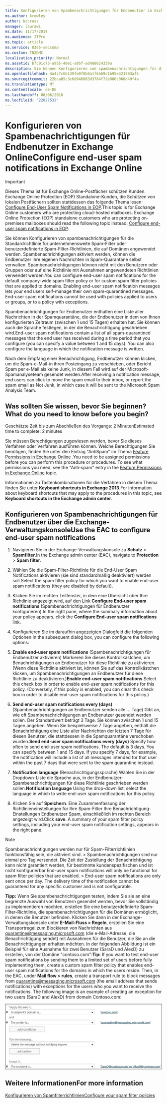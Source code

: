 ```yaml
---
title: Konfigurieren von Spambenachrichtigungen für Endbenutzer in Exchange Online
ms.author: krowley
author: kccross
manager: laurawi
ms.date: 11/17/2014
ms.audience: ITPro
ms.topic: article
ms.service: O365-seccomp
ms.custom: TN2DMC
localization_priority: Normal
ms.assetid: bfc91c73-a955-40e1-a95f-ad466624339a
description: Sie können Konfigurieren von spambenachrichtigungen für die Standardrichtlinie für unternehmensweite Spam-Filter oder benutzerdefinierte Spam-Filter-Richtlinien, die auf Domänen angewendet werden.
ms.openlocfilehash: 4a4c7c6b139fe0f8b0a1f6b69c1b95e321293af5
ms.sourcegitcommit: 22bca85c3c6d946083d3784f72e886c068d49f4a
ms.translationtype: MT
ms.contentlocale: de-DE
ms.lasthandoff: 08/06/2018
ms.locfileid: "22027532"
---
```

# <a name="configure-end-user-spam-notifications-in-exchange-online"></a><span data-ttu-id="3f34d-103">Konfigurieren von Spambenachrichtigungen für Endbenutzer in Exchange Online</span><span class="sxs-lookup"><span data-stu-id="3f34d-103">Configure end-user spam notifications in Exchange Online</span></span>

> [!IMPORTANT]
> <span data-ttu-id="3f34d-p101">Dieses Thema ist für Exchange Online-Postfächer schützen Kunden. Exchange Online Protection (EOP) Standalone-Kunden, die Schützen von lokalen Postfächern sollten stattdessen das folgende Thema lesen: [Configure End-User Spam Notifications in EOP](configure-end-user-spam-notifications-in-eop.md).</span><span class="sxs-lookup"><span data-stu-id="3f34d-p101">This topic is for Exchange Online customers who are protecting cloud-hosted mailboxes. Exchange Online Protection (EOP) standalone customers who are protecting on-premises mailboxes should read the following topic instead: [Configure end-user spam notifications in EOP](configure-end-user-spam-notifications-in-eop.md).</span></span> 
  
<span data-ttu-id="3f34d-p102">Sie können Konfigurieren von spambenachrichtigungen für die Standardrichtlinie für unternehmensweite Spam-Filter oder benutzerdefinierte Spam-Filter-Richtlinien, die auf Domänen angewendet werden. Spambenachrichtigungen aktiviert werden, können die Endbenutzer ihre eigenen Nachrichten in Spam-Quarantäne selbst verwalten. Spambenachrichtigungen können nicht mit den Benutzern oder Gruppen oder auf eine Richtlinie mit Ausnahmen angewendeten Richtlinien verwendet werden.</span><span class="sxs-lookup"><span data-stu-id="3f34d-p102">You can configure end-user spam notifications for the default company-wide spam filter policy or for custom spam filter policies that are applied to domains. Enabling end-user spam notification messages lets your end users self-manage their own spam-quarantined messages. End-user spam notifications cannot be used with policies applied to users or groups, or to a policy with exceptions.</span></span>
  
<span data-ttu-id="3f34d-p103">Spambenachrichtigungen für Endbenutzer enthalten eine Liste aller Nachrichten in der Spamquarantäne, die der Endbenutzer in dem von Ihnen konfigurierten Zeitraum (zwischen 1 und 15 Tagen) erhalten hat. Sie können auch die Sprache festlegen, in der die Benachrichtigung geschrieben wird.</span><span class="sxs-lookup"><span data-stu-id="3f34d-p103">End-user spam notifications contain a list of all spam-quarantined messages that the end user has received during a time period that you configure (you can specify a value between 1 and 15 days). You can also configure the language in which the notification message is written.</span></span>
  
<span data-ttu-id="3f34d-111">Nach dem Empfang einer Benachrichtigung, Endbenutzer können klicken, um die Spam-e-Mail-in ihren Posteingang zu verschieben, oder Bericht Spam per e-Mail als keine Junk, in diesem Fall wird auf der Microsoft-Spamanalyseteam gesendet werden.</span><span class="sxs-lookup"><span data-stu-id="3f34d-111">After receiving a notification message, end users can click to move the spam email to their inbox, or report the spam email as Not Junk, in which case it will be sent to the Microsoft Spam Analysis Team.</span></span> 
  
## <a name="what-do-you-need-to-know-before-you-begin"></a><span data-ttu-id="3f34d-112">Was sollten Sie wissen, bevor Sie beginnen?</span><span class="sxs-lookup"><span data-stu-id="3f34d-112">What do you need to know before you begin?</span></span>

<span data-ttu-id="3f34d-113">Geschätzte Zeit bis zum Abschließen des Vorgangs: 2 Minuten</span><span class="sxs-lookup"><span data-stu-id="3f34d-113">Estimated time to complete: 2 minutes</span></span>
  
<span data-ttu-id="3f34d-p104">Sie müssen Berechtigungen zugewiesen werden, bevor Sie dieses Verfahren oder Verfahren ausführen können. Welche Berechtigungen Sie benötigen, finden Sie unter den Eintrag "AntiSpam" im Thema [Feature Permissions in Exchange Online](http://technet.microsoft.com/library/15073ce1-0917-403b-8839-02a2ebc96e16.aspx) .</span><span class="sxs-lookup"><span data-stu-id="3f34d-p104">You need to be assigned permissions before you can perform this procedure or procedures. To see what permissions you need, see the "Anti-spam" entry in the [Feature Permissions in Exchange Online](http://technet.microsoft.com/library/15073ce1-0917-403b-8839-02a2ebc96e16.aspx) topic.</span></span> 
  
<span data-ttu-id="3f34d-116">Informationen zu Tastenkombinationen für die Verfahren in diesem Thema finden Sie unter **Keyboard shortcuts in Exchange 2013**.</span><span class="sxs-lookup"><span data-stu-id="3f34d-116">For information about keyboard shortcuts that may apply to the procedures in this topic, see **Keyboard shortcuts in the Exchange admin center**.</span></span>
  
## <a name="use-the-eac-to-configure-end-user-spam-notifications"></a><span data-ttu-id="3f34d-117">Konfigurieren von Spambenachrichtigungen für Endbenutzer über die Exchange-Verwaltungskonsole</span><span class="sxs-lookup"><span data-stu-id="3f34d-117">Use the EAC to configure end-user spam notifications</span></span>

1. <span data-ttu-id="3f34d-118">Navigieren Sie in der Exchange-Verwaltungskonsole zu **Schutz** \> **Spamfilter**.</span><span class="sxs-lookup"><span data-stu-id="3f34d-118">In the Exchange admin center (EAC), navigate to **Protection** \> **Spam filter**.</span></span>
    
2. <span data-ttu-id="3f34d-119">Wählen Sie die Spam-Filter-Richtlinie für die End-User Spam Notifications aktivieren (sie sind standardmäßig deaktiviert) werden soll.</span><span class="sxs-lookup"><span data-stu-id="3f34d-119">Select the spam filter policy for which you want to enable end-user spam notifications (they are disabled by default).</span></span>
    
3. <span data-ttu-id="3f34d-120">Klicken Sie im rechten Teilfenster, in dem eine Übersicht über Ihre Richtlinie angezeigt wird, auf den Link **Configure End-user spam notifications** (Spambenachrichtigungen für Endbenutzer konfigurieren).</span><span class="sxs-lookup"><span data-stu-id="3f34d-120">In the right pane, where the summary information about your policy appears, click the **Configure End-user spam notifications** link.</span></span> 
    
4. <span data-ttu-id="3f34d-121">Konfigurieren Sie im daraufhin angezeigten Dialogfeld die folgenden Optionen:</span><span class="sxs-lookup"><span data-stu-id="3f34d-121">In the subsequent dialog box, you can configure the following options:</span></span>
    
1. <span data-ttu-id="3f34d-p105">**Enable end-user spam notifications** (Spambenachrichtigungen für Endbenutzer aktivieren) Markieren Sie dieses Kontrollkästchen, um Benachrichtigungen an Endbenutzer für diese Richtlinie zu aktivieren. (Wenn diese Richtlinie aktiviert ist, können Sie auf das Kontrollkästchen klicken, um Spambenachrichtigungen an Endbenutzer für diese Richtlinie zu deaktivieren.)</span><span class="sxs-lookup"><span data-stu-id="3f34d-p105">**Enable end-user spam notifications** Select this check box in order to enable end-user spam notifications for this policy. (Conversely, if this policy is enabled, you can clear this check box in order to disable end-user spam notifications for this policy.)</span></span> 
    
2. <span data-ttu-id="3f34d-p106">**Send end-user spam notifications every (days)** (Spambenachrichtigungen an Endbenutzer senden alle ... Tage) Gibt an, wie oft Spambenachrichtigungen an Endbenutzer gesendet werden sollen. Der Standardwert beträgt 3 Tage. Sie können zwischen 1 und 15 Tagen angeben. Wenn Sie beispielsweise 7 Tage angeben, enthält die Benachrichtigung eine Liste aller Nachrichten der letzten 7 Tage für diesen Benutzer, die stattdessen in die Spamquarantäne verschoben wurden.</span><span class="sxs-lookup"><span data-stu-id="3f34d-p106">**Send end-user spam notifications every (days)** Specify how often to send end-user spam notifications. The default is 3 days. You can specify between 1 and 15 days. If you specify 7 days, for example, the notification will include a list of all messages intended for that user within the past 7 days that were sent to the spam quarantine instead.</span></span> 
    
3. <span data-ttu-id="3f34d-128">**Notification language** (Benachrichtigungssprache) Wählen Sie in der Dropdown-Liste die Sprache aus, in der Endbenutzer-Spambenachrichtigungen für diese Richtlinie geschrieben werden sollen.</span><span class="sxs-lookup"><span data-stu-id="3f34d-128">**Notification language** Using the drop-down list, select the language in which to write end-user spam notifications for this policy.</span></span> 
    
5. <span data-ttu-id="3f34d-p107">Klicken Sie auf **Speichern**. Eine Zusammenfassung der Richtlinieneinstellungen für Ihre Spam-Filter Ihre Benachrichtigung-Einstellungen Endbenutzer Spam, einschließlich im rechten Bereich angezeigt wird.</span><span class="sxs-lookup"><span data-stu-id="3f34d-p107">Click **save**. A summary of your spam filter policy settings, including your end-user spam notification settings, appears in the right pane.</span></span>
    
> [!NOTE]
>  <span data-ttu-id="3f34d-p108">Spambenachrichtigungen werden nur für Spam-Filterrichtlinien funktionsfähig sein, die aktiviert sind. > Spambenachrichtigungen sind nur einmal pro Tag versendet. Die Zeit der Zustellung der Benachrichtigung kann nicht garantiert werden, für bestimmte kundenspezifischen und ist nicht konfigurierbar.</span><span class="sxs-lookup"><span data-stu-id="3f34d-p108">End-user spam notifications will only be functional for spam filter policies that are enabled. >  End-user spam notifications are only sent once per day. The delivery time of the notification cannot be guaranteed for any specific customer and is not configurable.</span></span> 
  
 <span data-ttu-id="3f34d-p109">**Tipp:** Wenn Sie spambenachrichtigungen testen, indem Sie sie an eine begrenzte Auswahl von Benutzern gesendet werden, bevor Sie vollständig zu implementieren möchten, erstellen Sie eine benutzerdefinierte Spam-Filter-Richtlinie, die spambenachrichtigungen für die Domänen ermöglicht, in denen die Benutzer befinden. Klicken Sie dann in der Exchange-Verwaltungskonsole unter **E-Mail-Fluss \> Regeln**, erstellen Sie eine Transportregel zum Blockieren von Nachrichten aus quarantine@messaging.microsoft.com (die e-Mail-Adresse, die Benachrichtigung sendet) mit Ausnahmen für die Benutzer, die Sie an die Benachrichtigungen erhalten möchten. In der folgenden Abbildung ist ein Beispiel für eine Ausnahme für zwei Benutzer (SaraD und AlexD) zu erstellen, von der Domäne "contoso.com":</span><span class="sxs-lookup"><span data-stu-id="3f34d-p109">**Tip:** If you want to test end-user spam notifications by sending them to a limited set of users before fully implementing them, create a custom spam filter policy that enables end-user spam notifications for the domains in which the users reside. Then, in the EAC, under **Mail flow \> rules**, create a transport rule to block messages from quarantine@messaging.microsoft.com (the email address that sends notifications) with exceptions for the users who you want to receive the notifications. The following image is an example of creating an exception for two users (SaraD and AlexD) from domain Contoso.com:</span></span> 
  
![Transportregel zum Testen von Spambenachrichtigungen für Endbenutzer](media/EOP-ESN-testspecificusers.jpg)
  
## <a name="for-more-information"></a><span data-ttu-id="3f34d-138">Weitere Informationen</span><span class="sxs-lookup"><span data-stu-id="3f34d-138">For more information</span></span>

[<span data-ttu-id="3f34d-139">Konfigurieren von Spamfilterrichtlinien</span><span class="sxs-lookup"><span data-stu-id="3f34d-139">Configure your spam filter policies</span></span>](configure-your-spam-filter-policies.md)
  
